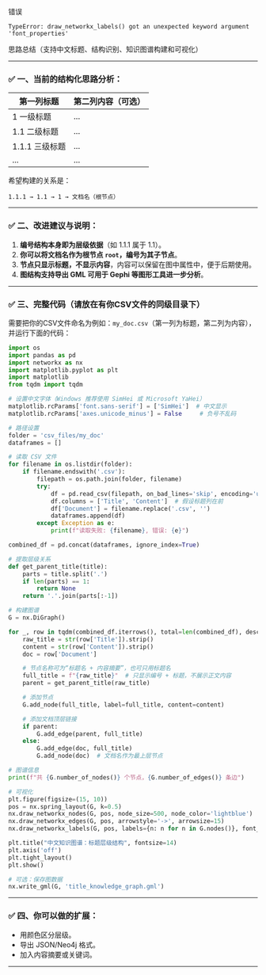 错误
```
TypeError: draw_networkx_labels() got an unexpected keyword argument 'font_properties'
```
思路总结（支持中文标题、结构识别、知识图谱构建和可视化）

---

### ✅ 一、当前的结构化思路分析：

| 第一列标题      | 第二列内容（可选） |
| ---------- | --------- |
| 1 一级标题     | ...       |
| 1.1 二级标题   | ...       |
| 1.1.1 三级标题 | ...       |
| ...        | ...       |

希望构建的关系是：

```
1.1.1 → 1.1 → 1 → 文档名（根节点）
```

---

### ✅ 二、改进建议与说明：

1. **编号结构本身即为层级依据**（如 1.1.1 属于 1.1）。
2. **你可以将文档名作为根节点 `root`，编号为其子节点**。
3. **节点只显示标题，不显示内容**，内容可以保留在图中属性中，便于后期使用。
4. **图结构支持导出 GML 可用于 Gephi 等图形工具进一步分析**。

---

### ✅ 三、完整代码（请放在有你CSV文件的同级目录下）

需要把你的CSV文件命名为例如：`my_doc.csv`（第一列为标题，第二列为内容），并运行下面的代码：

```python
import os
import pandas as pd
import networkx as nx
import matplotlib.pyplot as plt
import matplotlib
from tqdm import tqdm

# 设置中文字体（Windows 推荐使用 SimHei 或 Microsoft YaHei）
matplotlib.rcParams['font.sans-serif'] = ['SimHei']  # 中文显示
matplotlib.rcParams['axes.unicode_minus'] = False     # 负号不乱码

# 路径设置
folder = 'csv_files/my_doc'
dataframes = []

# 读取 CSV 文件
for filename in os.listdir(folder):
    if filename.endswith('.csv'):
        filepath = os.path.join(folder, filename)
        try:
            df = pd.read_csv(filepath, on_bad_lines='skip', encoding='utf-8')
            df.columns = ['Title', 'Content']  # 假设标题列在前
            df['Document'] = filename.replace('.csv', '')
            dataframes.append(df)
        except Exception as e:
            print(f"读取失败: {filename}, 错误: {e}")

combined_df = pd.concat(dataframes, ignore_index=True)

# 提取层级关系
def get_parent_title(title):
    parts = title.split('.')
    if len(parts) == 1:
        return None
    return '.'.join(parts[:-1])

# 构建图谱
G = nx.DiGraph()

for _, row in tqdm(combined_df.iterrows(), total=len(combined_df), desc="构建知识图谱"):
    raw_title = str(row['Title']).strip()
    content = str(row['Content']).strip()
    doc = row['Document']

    # 节点名称可为“标题名 + 内容摘要”，也可只用标题名
    full_title = f"{raw_title}"  # 只显示编号 + 标题，不展示正文内容
    parent = get_parent_title(raw_title)

    # 添加节点
    G.add_node(full_title, label=full_title, content=content)

    # 添加文档顶层链接
    if parent:
        G.add_edge(parent, full_title)
    else:
        G.add_edge(doc, full_title)
        G.add_node(doc)  # 文档名作为最上层节点

# 图谱信息
print(f"共 {G.number_of_nodes()} 个节点，{G.number_of_edges()} 条边")

# 可视化
plt.figure(figsize=(15, 10))
pos = nx.spring_layout(G, k=0.5)
nx.draw_networkx_nodes(G, pos, node_size=500, node_color='lightblue')
nx.draw_networkx_edges(G, pos, arrowstyle='->', arrowsize=15)
nx.draw_networkx_labels(G, pos, labels={n: n for n in G.nodes()}, font_size=10)

plt.title("中文知识图谱：标题层级结构", fontsize=14)
plt.axis('off')
plt.tight_layout()
plt.show()

# 可选：保存图数据
nx.write_gml(G, 'title_knowledge_graph.gml')

```

---

### ✅ 四、你可以做的扩展：

* 用颜色区分层级。
* 导出 JSON/Neo4j 格式。
* 加入内容摘要或关键词。

---
